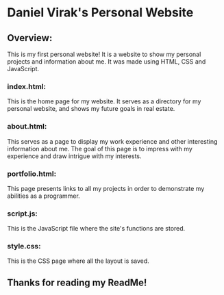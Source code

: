 # Daniel Virak's Personal Website

## Overview:

This is my first personal website! It is a website to show my personal projects and information about me. It was made using HTML, CSS and JavaScript.

### index.html:

This is the home page for my website. It serves as a directory for my personal website, and shows my future goals in real estate.

### about.html:

This serves as a page to display my work experience and other interesting information about me. The goal of this page is to impress with my experience and draw intrigue with my interests.

### portfolio.html:

This page presents links to all my projects in order to demonstrate my abilities as a programmer.

### script.js:

This is the JavaScript file where the site's functions are stored.

### style.css:

This is the CSS page where all the layout is saved.

## Thanks for reading my ReadMe!
